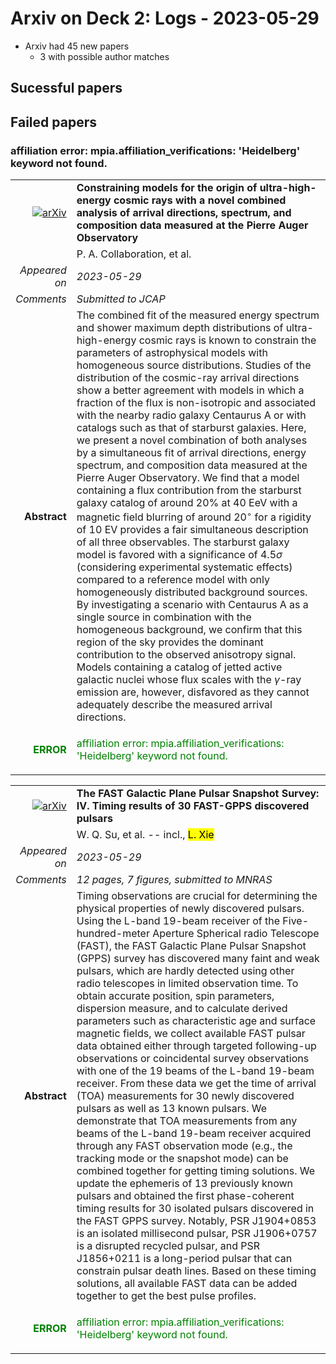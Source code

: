# Arxiv on Deck 2: Logs - 2023-05-29

* Arxiv had 45 new papers
    * 3 with possible author matches

## Sucessful papers

## Failed papers

### affiliation error: mpia.affiliation_verifications: 'Heidelberg' keyword not found. 


|||
|---:|:---|
| [![arXiv](https://img.shields.io/badge/arXiv-arXiv:2305.16693-b31b1b.svg)](https://arxiv.org/abs/arXiv:2305.16693) | **Constraining models for the origin of ultra-high-energy cosmic rays with  a novel combined analysis of arrival directions, spectrum, and composition  data measured at the Pierre Auger Observatory**  |
|| P. A. Collaboration, et al. |
|*Appeared on*| *2023-05-29*|
|*Comments*| *Submitted to JCAP*|
|**Abstract**| The combined fit of the measured energy spectrum and shower maximum depth distributions of ultra-high-energy cosmic rays is known to constrain the parameters of astrophysical models with homogeneous source distributions. Studies of the distribution of the cosmic-ray arrival directions show a better agreement with models in which a fraction of the flux is non-isotropic and associated with the nearby radio galaxy Centaurus A or with catalogs such as that of starburst galaxies. Here, we present a novel combination of both analyses by a simultaneous fit of arrival directions, energy spectrum, and composition data measured at the Pierre Auger Observatory. We find that a model containing a flux contribution from the starburst galaxy catalog of around 20% at 40 EeV with a magnetic field blurring of around $20^\circ$ for a rigidity of 10 EV provides a fair simultaneous description of all three observables. The starburst galaxy model is favored with a significance of $4.5\sigma$ (considering experimental systematic effects) compared to a reference model with only homogeneously distributed background sources. By investigating a scenario with Centaurus A as a single source in combination with the homogeneous background, we confirm that this region of the sky provides the dominant contribution to the observed anisotropy signal. Models containing a catalog of jetted active galactic nuclei whose flux scales with the $\gamma$-ray emission are, however, disfavored as they cannot adequately describe the measured arrival directions. |
|<p style="color:green"> **ERROR** </p>| <p style="color:green">affiliation error: mpia.affiliation_verifications: 'Heidelberg' keyword not found.</p> |


|||
|---:|:---|
| [![arXiv](https://img.shields.io/badge/arXiv-arXiv:2305.16754-b31b1b.svg)](https://arxiv.org/abs/arXiv:2305.16754) | **The FAST Galactic Plane Pulsar Snapshot Survey: IV. Timing results of 30  FAST-GPPS discovered pulsars**  |
|| W. Q. Su, et al. -- incl., <mark>L. Xie</mark> |
|*Appeared on*| *2023-05-29*|
|*Comments*| *12 pages, 7 figures, submitted to MNRAS*|
|**Abstract**| Timing observations are crucial for determining the physical properties of newly discovered pulsars. Using the L-band 19-beam receiver of the Five-hundred-meter Aperture Spherical radio Telescope (FAST), the FAST Galactic Plane Pulsar Snapshot (GPPS) survey has discovered many faint and weak pulsars, which are hardly detected using other radio telescopes in limited observation time. To obtain accurate position, spin parameters, dispersion measure, and to calculate derived parameters such as characteristic age and surface magnetic fields, we collect available FAST pulsar data obtained either through targeted following-up observations or coincidental survey observations with one of the 19 beams of the L-band 19-beam receiver. From these data we get the time of arrival (TOA) measurements for 30 newly discovered pulsars as well as 13 known pulsars. We demonstrate that TOA measurements from any beams of the L-band 19-beam receiver acquired through any FAST observation mode (e.g., the tracking mode or the snapshot mode) can be combined together for getting timing solutions. We update the ephemeris of 13 previously known pulsars and obtained the first phase-coherent timing results for 30 isolated pulsars discovered in the FAST GPPS survey. Notably, PSR J1904+0853 is an isolated millisecond pulsar, PSR J1906+0757 is a disrupted recycled pulsar, and PSR J1856+0211 is a long-period pulsar that can constrain pulsar death lines. Based on these timing solutions, all available FAST data can be added together to get the best pulse profiles. |
|<p style="color:green"> **ERROR** </p>| <p style="color:green">affiliation error: mpia.affiliation_verifications: 'Heidelberg' keyword not found.</p> |

